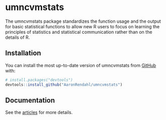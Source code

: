 
<!-- README.md is generated from README.Rmd. Please edit that file -->

# umncvmstats

<!-- badges: start -->
<!-- badges: end -->

The umncvmstats package standardizes the function usage and the output
for basic statistical functions to allow new R users to focus on
learning the principles of statistics and statistical communication
rather than on the details of R.

## Installation

You can install the most up-to-date version of umncvmstats from
[GitHub](https://github.com/AaronRendahl/umncvmstats) with:

``` r
# install.packages("devtools")
devtools::install_github("AaronRendahl/umncvmstats")
```

## Documentation

See the [articles](articles/index.html) for more details.
